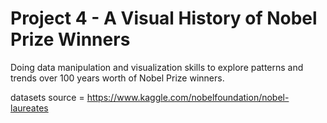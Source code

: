 # Project 4 - A Visual History of Nobel Prize Winners

Doing data manipulation and visualization skills to explore patterns and trends over 100 years worth of Nobel Prize winners.

datasets source = https://www.kaggle.com/nobelfoundation/nobel-laureates
